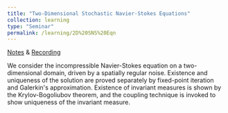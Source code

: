 ```yaml
---
title: "Two-Dimensional Stochastic Navier-Stokes Equations"
collection: learning
type: "Seminar"
permalink: /learning/2D%20SNS%20Eqn
---
```


[Notes](http://edwardzhi.github.io/files/2D%20SNS%20Eqn.pdf) & [Recording](https://space.bilibili.com/330668554/channel/collectiondetail?sid=1106870)

We consider the incompressible Navier-Stokes equation on a two-dimensional domain, driven by a spatially regular noise. Existence and uniqueness of the solution are proved separately by fixed-point iteration and Galerkin's approximation. Existence of invariant measures is shown by the Krylov-Bogoliubov theorem, and the coupling technique is invoked to show uniqueness of the invariant measure.
